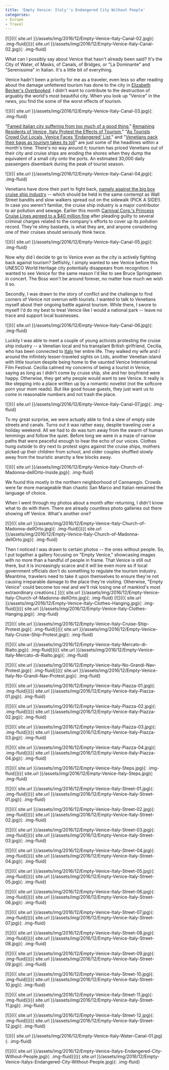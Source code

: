 ```yaml
---
title: 'Empty Venice: Italy''s Endangered City Without People'
categories:
- Europe
- Travel
---
```


[![]({{ site.url }}/assets/img/2016/12/Empty-Venice-Italy-Canal-02.jpg){: .img-fluid}]({{ site.url }}/assets/img/2016/12/Empty-Venice-Italy-Canal-02.jpg){: .img-fluid}

What can I possibly say about Venice that hasn't already been said? It's the City of Water, of Masks, of Canals, of Bridges, or "La Dominante" and "Serenissima" in Italian. It's a little bit of everything.

Venice hadn't been a priority for me as a traveler, even less so after reading about the damage unfettered tourism has done to the city in [Elizabeth Becker's _Overbooked_](https://withoutapath.com/elizabeth-becker-overbooked/). I didn't want to contribute to the destruction of arguably the world's most beautiful city. When you look up "Venice" in the news, you find the some of the worst effects of tourism.<!-- more -->

![]({{ site.url }}/assets/img/2016/12/Empty-Venice-Italy-Canal-03.jpg){: .img-fluid}

"[Famed Italian city suffering from too much of a good thing](http://www.cbsnews.com/news/venice-italy-threatened-mass-tourism-unesco-world-heritage-site-in-danger/)," [Remaining Residents of Venice, Italy Protest the Effects of Tourism](https://skift.com/2016/11/13/remaining-residents-of-venice-italy-protest-the-effects-of-tourism/)," "[As Tourists Crowd Out Locals, Venice Faces 'Endangered' List](http://www.npr.org/sections/parallels/2016/11/25/503038911/as-tourists-crowd-out-locals-venice-faces-endangered-list)," and "[Venetians pack their bags as tourism takes its toll](http://www.reuters.com/article/us-italy-venice-protests-idUSKBN1370J0)" are just some of the headlines within a month's time. There's no way around it; tourism has priced Venetians out of their city and cruise ships are eroding the shores when they dump the equivalent of a small city onto the ports. An estimated 30,000 daily passengers disembark during the peak of tourist season.

![]({{ site.url }}/assets/img/2016/12/Empty-Venice-Italy-Canal-04.jpg){: .img-fluid}

Venetians have done their part to fight back, [namely against the big box cruise ship industry](http://www.telegraph.co.uk/travel/news/tempers-flare-in-venice-as-angry-protesters-block-cruise-ships/) -- which should be held in the same contempt as Wall Street bandits and slow walkers spread out on the sidewalk (PICK A SIDE!). In case you weren't familiar, the cruise ship industry is a major contributor to air pollution and sewage. Earlier this month [Carnival Corp.'s Princess Cruise Lines agreed to a $40 million fine](http://www.wsj.com/articles/carnival-agrees-to-fine-will-plead-guilty-to-pollution-charges-1480610905) after pleading guilty to several criminal charges related to the company's efforts to cover up its pollution record. They're slimy bastards, is what they are, and anyone considering one of their cruises should seriously think twice.

![]({{ site.url }}/assets/img/2016/12/Empty-Venice-Italy-Canal-05.jpg){: .img-fluid}

Now why did I decide to go to Venice even as the city is actively fighting back against tourism? Selfishly, I simply wanted to see Venice before this UNESCO World Heritage city potentially disappears from recognition. I wanted to see Venice for the same reason I'd like to see Bruce Springsteen in concert. The Boss won't be around forever, no matter how much we wish it so.

Secondly, I was drawn to the story of conflict and the challenge to find corners of Venice not overrun with tourists. I wanted to talk to Venetians myself about their ongoing battle against tourism. While there, I swore to myself I'd do my best to treat Venice like I would a national park -- leave no trace and support local businesses.

![]({{ site.url }}/assets/img/2016/12/Empty-Venice-Italy-Canal-06.jpg){: .img-fluid}

Luckily I was able to meet a couple of young activists protesting the cruise ship industry -- a Venetian local and his transplant British girlfriend, Cecilia, who has been connected to [Italy](https://withoutapath.com/category/travel/international/europe/italy/) her entire life. They walked my wife and I around the infinitely lesser-traveled sights on Lido, another Venetian island with little tourism despite being home to the vaunted Venice International Film Festival. Cecilia calmed my concerns of being a tourist in Venice, saying as long as I didn't come by cruise ship, she and her boyfriend were happy. Otherwise, they get why people would want to see Venice. It really is like stepping into a place written up by a romantic novelist (not the softcore porn your mom reads). But like good house guests, they just want us to come in reasonable numbers and not trash the place.

![]({{ site.url }}/assets/img/2016/12/Empty-Venice-Italy-Canal-07.jpg){: .img-fluid}

To my great surprise, we were actually able to find a slew of empty side streets and canals. Turns out it was rather easy, despite traveling over a holiday weekend. All we had to do was turn away from the swarm of human lemmings and follow the quiet. Before long we were in a maze of narrow paths that were peaceful enough to hear the echo of our voices. Clothes hung outside to dry next to protest signs against the cruise ships, mothers picked up their children from school, and older couples shuffled slowly away from the touristic anarchy a few blocks away.

![]({{ site.url }}/assets/img/2016/12/Empty-Venice-Italy-Church-of-Madonna-dellOrto-Inside.jpg){: .img-fluid}

We found this mostly in the northern neighborhood of Cannaregio. Crowds were far more manageable than chaotic San Marco and Italian remained the language of choice.

When I went through my photos about a month after returning, I didn't know what to do with them. There are already countless photo galleries out there showing off Venice. What's another one?

[![]({{ site.url }}/assets/img/2016/12/Empty-Venice-Italy-Church-of-Madonna-dellOrto.jpg){: .img-fluid}]({{ site.url }}/assets/img/2016/12/Empty-Venice-Italy-Church-of-Madonna-dellOrto.jpg){: .img-fluid}

Then I noticed I was drawn to certain photos -- the ones without people. So, I put together a gallery focusing on "Empty Venice," showcasing images with no more than a handful of people in frame. That Venice is still out there, but it is increasingly scarce and it will be even more so if local government officials don't do something to regulate the tourism industry. Meantime, travelers need to take it upon themselves to ensure they're not causing irreparable damage to the place they're visiting. Otherwise, "Empty Venice" could become too real and we'll risk losing one of mankind's most extraordinary creations.[
]({{ site.url }}/assets/img/2016/12/Empty-Venice-Italy-Church-of-Madonna-dellOrto.jpg){: .img-fluid} [![]({{ site.url }}/assets/img/2016/12/Empty-Venice-Italy-Clothes-Hanging.jpg){: .img-fluid}]({{ site.url }}/assets/img/2016/12/Empty-Venice-Italy-Clothes-Hanging.jpg){: .img-fluid}

[![]({{ site.url }}/assets/img/2016/12/Empty-Venice-Italy-Cruise-Ship-Protest.jpg){: .img-fluid}]({{ site.url }}/assets/img/2016/12/Empty-Venice-Italy-Cruise-Ship-Protest.jpg){: .img-fluid}

[![]({{ site.url }}/assets/img/2016/12/Empty-Venice-Italy-Mercato-di-Rialto.jpg){: .img-fluid}]({{ site.url }}/assets/img/2016/12/Empty-Venice-Italy-Mercato-di-Rialto.jpg){: .img-fluid}

[![]({{ site.url }}/assets/img/2016/12/Empty-Venice-Italy-No-Grandi-Nav-Protest.jpg){: .img-fluid}]({{ site.url }}/assets/img/2016/12/Empty-Venice-Italy-No-Grandi-Nav-Protest.jpg){: .img-fluid}

[![]({{ site.url }}/assets/img/2016/12/Empty-Venice-Italy-Piazza-01.jpg){: .img-fluid}]({{ site.url }}/assets/img/2016/12/Empty-Venice-Italy-Piazza-01.jpg){: .img-fluid}

[![]({{ site.url }}/assets/img/2016/12/Empty-Venice-Italy-Piazza-02.jpg){: .img-fluid}]({{ site.url }}/assets/img/2016/12/Empty-Venice-Italy-Piazza-02.jpg){: .img-fluid}

[![]({{ site.url }}/assets/img/2016/12/Empty-Venice-Italy-Piazza-03.jpg){: .img-fluid}]({{ site.url }}/assets/img/2016/12/Empty-Venice-Italy-Piazza-03.jpg){: .img-fluid}

[![]({{ site.url }}/assets/img/2016/12/Empty-Venice-Italy-Piazza-04.jpg){: .img-fluid}]({{ site.url }}/assets/img/2016/12/Empty-Venice-Italy-Piazza-04.jpg){: .img-fluid}

[![]({{ site.url }}/assets/img/2016/12/Empty-Venice-Italy-Steps.jpg){: .img-fluid}]({{ site.url }}/assets/img/2016/12/Empty-Venice-Italy-Steps.jpg){: .img-fluid}

[![]({{ site.url }}/assets/img/2016/12/Empty-Venice-Italy-Street-01.jpg){: .img-fluid}]({{ site.url }}/assets/img/2016/12/Empty-Venice-Italy-Street-01.jpg){: .img-fluid}

[![]({{ site.url }}/assets/img/2016/12/Empty-Venice-Italy-Street-02.jpg){: .img-fluid}]({{ site.url }}/assets/img/2016/12/Empty-Venice-Italy-Street-02.jpg){: .img-fluid}

[![]({{ site.url }}/assets/img/2016/12/Empty-Venice-Italy-Street-03.jpg){: .img-fluid}]({{ site.url }}/assets/img/2016/12/Empty-Venice-Italy-Street-03.jpg){: .img-fluid}

[![]({{ site.url }}/assets/img/2016/12/Empty-Venice-Italy-Street-04.jpg){: .img-fluid}]({{ site.url }}/assets/img/2016/12/Empty-Venice-Italy-Street-04.jpg){: .img-fluid}

[![]({{ site.url }}/assets/img/2016/12/Empty-Venice-Italy-Street-05.jpg){: .img-fluid}]({{ site.url }}/assets/img/2016/12/Empty-Venice-Italy-Street-05.jpg){: .img-fluid}

[![]({{ site.url }}/assets/img/2016/12/Empty-Venice-Italy-Street-06.jpg){: .img-fluid}]({{ site.url }}/assets/img/2016/12/Empty-Venice-Italy-Street-06.jpg){: .img-fluid}

[![]({{ site.url }}/assets/img/2016/12/Empty-Venice-Italy-Street-07.jpg){: .img-fluid}]({{ site.url }}/assets/img/2016/12/Empty-Venice-Italy-Street-07.jpg){: .img-fluid}

[![]({{ site.url }}/assets/img/2016/12/Empty-Venice-Italy-Street-08.jpg){: .img-fluid}]({{ site.url }}/assets/img/2016/12/Empty-Venice-Italy-Street-08.jpg){: .img-fluid}

[![]({{ site.url }}/assets/img/2016/12/Empty-Venice-Italy-Street-09.jpg){: .img-fluid}]({{ site.url }}/assets/img/2016/12/Empty-Venice-Italy-Street-09.jpg){: .img-fluid}

[![]({{ site.url }}/assets/img/2016/12/Empty-Venice-Italy-Street-10.jpg){: .img-fluid}]({{ site.url }}/assets/img/2016/12/Empty-Venice-Italy-Street-10.jpg){: .img-fluid}

[![]({{ site.url }}/assets/img/2016/12/Empty-Venice-Italy-Street-11.jpg){: .img-fluid}]({{ site.url }}/assets/img/2016/12/Empty-Venice-Italy-Street-11.jpg){: .img-fluid}

[![]({{ site.url }}/assets/img/2016/12/Empty-Venice-Italy-Street-12.jpg){: .img-fluid}]({{ site.url }}/assets/img/2016/12/Empty-Venice-Italy-Street-12.jpg){: .img-fluid}

![]({{ site.url }}/assets/img/2016/12/Empty-Venice-Italy-Water-Canal-01.jpg){: .img-fluid}

[![]({{ site.url }}/assets/img/2016/12/Empty-Venice-Italys-Endangered-City-Without-People.jpg){: .img-fluid}]({{ site.url }}/assets/img/2016/12/Empty-Venice-Italys-Endangered-City-Without-People.jpg){: .img-fluid}

